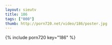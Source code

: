 ```yaml
--- 
layout: sieutv
title: 186
tags: ["000"]
thumb: http://porn720.net/video/186/poster.jpg
---
```

{% include porn720 key="186" %} 

